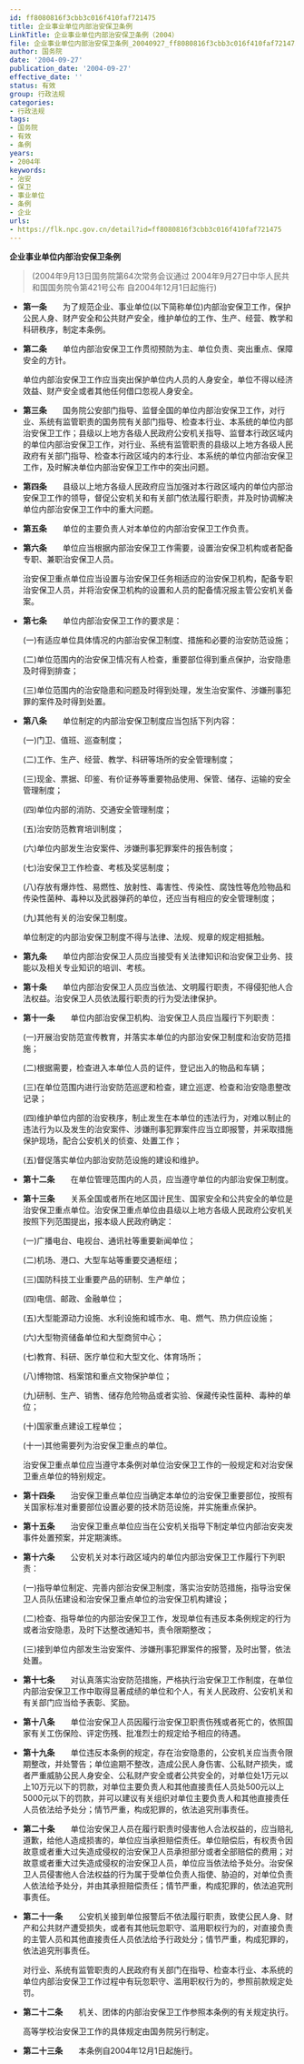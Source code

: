```yaml
---
id: ff8080816f3cbb3c016f410faf721475
title: 企业事业单位内部治安保卫条例
LinkTitle: 企业事业单位内部治安保卫条例（2004）
file: 企业事业单位内部治安保卫条例_20040927_ff8080816f3cbb3c016f410faf721475.docx
author: 国务院
date: '2004-09-27'
publication_date: '2004-09-27'
effective_date: ''
status: 有效
group: 行政法规
categories:
- 行政法规
tags:
- 国务院
- 有效
- 条例
years:
- 2004年
keywords:
- 治安
- 保卫
- 事业单位
- 条例
- 企业
urls:
- https://flk.npc.gov.cn/detail?id=ff8080816f3cbb3c016f410faf721475
---
```


**企业事业单位内部治安保卫条例**

> (2004年9月13日国务院第64次常务会议通过 2004年9月27日中华人民共和国国务院令第421号公布 自2004年12月1日起施行)

- **第一条**　　为了规范企业、事业单位(以下简称单位)内部治安保卫工作，保护公民人身、财产安全和公共财产安全，维护单位的工作、生产、经营、教学和科研秩序，制定本条例。

- **第二条**　　单位内部治安保卫工作贯彻预防为主、单位负责、突出重点、保障安全的方针。

  单位内部治安保卫工作应当突出保护单位内人员的人身安全，单位不得以经济效益、财产安全或者其他任何借口忽视人身安全。

- **第三条**　　国务院公安部门指导、监督全国的单位内部治安保卫工作，对行业、系统有监管职责的国务院有关部门指导、检查本行业、本系统的单位内部治安保卫工作；县级以上地方各级人民政府公安机关指导、监督本行政区域内的单位内部治安保卫工作，对行业、系统有监管职责的县级以上地方各级人民政府有关部门指导、检查本行政区域内的本行业、本系统的单位内部治安保卫工作，及时解决单位内部治安保卫工作中的突出问题。

- **第四条**　　县级以上地方各级人民政府应当加强对本行政区域内的单位内部治安保卫工作的领导，督促公安机关和有关部门依法履行职责，并及时协调解决单位内部治安保卫工作中的重大问题。

- **第五条**　　单位的主要负责人对本单位的内部治安保卫工作负责。

- **第六条**　　单位应当根据内部治安保卫工作需要，设置治安保卫机构或者配备专职、兼职治安保卫人员。

  治安保卫重点单位应当设置与治安保卫任务相适应的治安保卫机构，配备专职治安保卫人员，并将治安保卫机构的设置和人员的配备情况报主管公安机关备案。

- **第七条**　　单位内部治安保卫工作的要求是：

  (一)有适应单位具体情况的内部治安保卫制度、措施和必要的治安防范设施；

  (二)单位范围内的治安保卫情况有人检查，重要部位得到重点保护，治安隐患及时得到排查；

  (三)单位范围内的治安隐患和问题及时得到处理，发生治安案件、涉嫌刑事犯罪的案件及时得到处置。

- **第八条**　　单位制定的内部治安保卫制度应当包括下列内容：

  (一)门卫、值班、巡查制度；

  (二)工作、生产、经营、教学、科研等场所的安全管理制度；

  (三)现金、票据、印鉴、有价证券等重要物品使用、保管、储存、运输的安全管理制度；

  (四)单位内部的消防、交通安全管理制度；

  (五)治安防范教育培训制度；

  (六)单位内部发生治安案件、涉嫌刑事犯罪案件的报告制度；

  (七)治安保卫工作检查、考核及奖惩制度；

  (八)存放有爆炸性、易燃性、放射性、毒害性、传染性、腐蚀性等危险物品和传染性菌种、毒种以及武器弹药的单位，还应当有相应的安全管理制度；

  (九)其他有关的治安保卫制度。

  单位制定的内部治安保卫制度不得与法律、法规、规章的规定相抵触。

- **第九条**　　单位内部治安保卫人员应当接受有关法律知识和治安保卫业务、技能以及相关专业知识的培训、考核。

- **第十条**　　单位内部治安保卫人员应当依法、文明履行职责，不得侵犯他人合法权益。治安保卫人员依法履行职责的行为受法律保护。

- **第十一条**　　单位内部治安保卫机构、治安保卫人员应当履行下列职责：

  (一)开展治安防范宣传教育，并落实本单位的内部治安保卫制度和治安防范措施；

  (二)根据需要，检查进入本单位人员的证件，登记出入的物品和车辆；

  (三)在单位范围内进行治安防范巡逻和检查，建立巡逻、检查和治安隐患整改记录；

  (四)维护单位内部的治安秩序，制止发生在本单位的违法行为，对难以制止的违法行为以及发生的治安案件、涉嫌刑事犯罪案件应当立即报警，并采取措施保护现场，配合公安机关的侦查、处置工作；

  (五)督促落实单位内部治安防范设施的建设和维护。

- **第十二条**　　在单位管理范围内的人员，应当遵守单位的内部治安保卫制度。

- **第十三条**　　关系全国或者所在地区国计民生、国家安全和公共安全的单位是治安保卫重点单位。治安保卫重点单位由县级以上地方各级人民政府公安机关按照下列范围提出，报本级人民政府确定：

  (一)广播电台、电视台、通讯社等重要新闻单位；

  (二)机场、港口、大型车站等重要交通枢纽；

  (三)国防科技工业重要产品的研制、生产单位；

  (四)电信、邮政、金融单位；

  (五)大型能源动力设施、水利设施和城市水、电、燃气、热力供应设施；

  (六)大型物资储备单位和大型商贸中心；

  (七)教育、科研、医疗单位和大型文化、体育场所；

  (八)博物馆、档案馆和重点文物保护单位；

  (九)研制、生产、销售、储存危险物品或者实验、保藏传染性菌种、毒种的单位；

  (十)国家重点建设工程单位；

  (十一)其他需要列为治安保卫重点的单位。

  治安保卫重点单位应当遵守本条例对单位治安保卫工作的一般规定和对治安保卫重点单位的特别规定。

- **第十四条**　　治安保卫重点单位应当确定本单位的治安保卫重要部位，按照有关国家标准对重要部位设置必要的技术防范设施，并实施重点保护。

- **第十五条**　　治安保卫重点单位应当在公安机关指导下制定单位内部治安突发事件处置预案，并定期演练。

- **第十六条**　　公安机关对本行政区域内的单位内部治安保卫工作履行下列职责：

  (一)指导单位制定、完善内部治安保卫制度，落实治安防范措施，指导治安保卫人员队伍建设和治安保卫重点单位的治安保卫机构建设；

  (二)检查、指导单位的内部治安保卫工作，发现单位有违反本条例规定的行为或者治安隐患，及时下达整改通知书，责令限期整改；

  (三)接到单位内部发生治安案件、涉嫌刑事犯罪案件的报警，及时出警，依法处置。

- **第十七条**　　对认真落实治安防范措施，严格执行治安保卫工作制度，在单位内部治安保卫工作中取得显著成绩的单位和个人，有关人民政府、公安机关和有关部门应当给予表彰、奖励。

- **第十八条**　　单位治安保卫人员因履行治安保卫职责伤残或者死亡的，依照国家有关工伤保险、评定伤残、批准烈士的规定给予相应的待遇。

- **第十九条**　　单位违反本条例的规定，存在治安隐患的，公安机关应当责令限期整改，并处警告；单位逾期不整改，造成公民人身伤害、公私财产损失，或者严重威胁公民人身安全、公私财产安全或者公共安全的，对单位处1万元以上10万元以下的罚款，对单位主要负责人和其他直接责任人员处500元以上5000元以下的罚款，并可以建议有关组织对单位主要负责人和其他直接责任人员依法给予处分；情节严重，构成犯罪的，依法追究刑事责任。

- **第二十条**　　单位治安保卫人员在履行职责时侵害他人合法权益的，应当赔礼道歉，给他人造成损害的，单位应当承担赔偿责任。单位赔偿后，有权责令因故意或者重大过失造成侵权的治安保卫人员承担部分或者全部赔偿的费用；对故意或者重大过失造成侵权的治安保卫人员，单位应当依法给予处分。治安保卫人员侵害他人合法权益的行为属于受单位负责人指使、胁迫的，对单位负责人依法给予处分，并由其承担赔偿责任；情节严重，构成犯罪的，依法追究刑事责任。

- **第二十一条**　　公安机关接到单位报警后不依法履行职责，致使公民人身、财产和公共财产遭受损失，或者有其他玩忽职守、滥用职权行为的，对直接负责的主管人员和其他直接责任人员依法给予行政处分；情节严重，构成犯罪的，依法追究刑事责任。

  对行业、系统有监管职责的人民政府有关部门在指导、检查本行业、本系统的单位内部治安保卫工作过程中有玩忽职守、滥用职权行为的，参照前款规定处罚。

- **第二十二条**　　机关、团体的内部治安保卫工作参照本条例的有关规定执行。

  高等学校治安保卫工作的具体规定由国务院另行制定。

- **第二十三条**　　本条例自2004年12月1日起施行。
